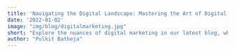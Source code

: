 ```yaml
---
title: 'Navigating the Digital Landscape: Mastering the Art of Digital Marketing'
date: '2022-01-02'
image: "img/blog/digitalmarketing.jpg"
short: "Explore the nuances of digital marketing in our latest blog, where we unravel expert tips, strategies, and success stories. Master the art of online promotion and drive your business to new heights in the digital landscape."
author: "Pulkit Batheja"
---
```

